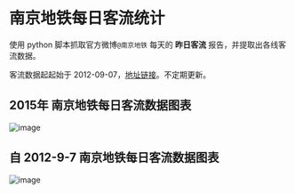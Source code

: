 南京地铁每日客流统计
=======================

使用 python 脚本抓取官方微博`@南京地铁` 每天的 __昨日客流__ 报告，并提取出各线客流数据。

客流数据起起始于 2012-09-07，[地址链接](https://github.com/waterdrinker/Nanjing-Metro-Passenger-Flow/blob/master/passenger-flow-weibos.txt)。不定期更新。

2015年 南京地铁每日客流数据图表
------------

![image](https://raw.githubusercontent.com/waterdrinker/Nanjing-Metro-Passenger-Flow/master/img/Nanjing-Metro-passenger-Flow-2005.png)

自 2012-9-7 南京地铁每日客流数据图表
------------

![image](https://raw.githubusercontent.com/waterdrinker/Nanjing-Metro-Passenger-Flow/master/img/Nanjing-Metro-passenger-Flow-since-20120907.png)

